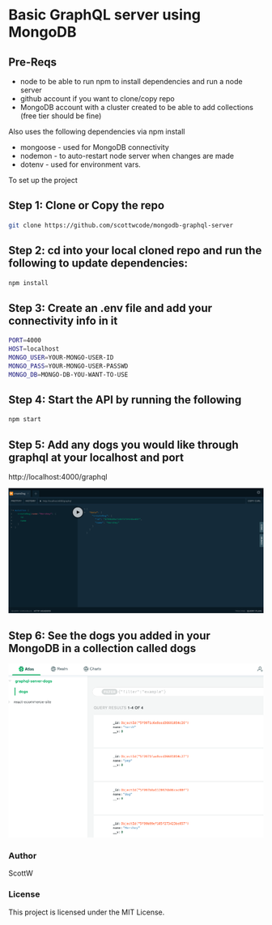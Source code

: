 # Basic GraphQL server using MongoDB

## Pre-Reqs

- node to be able to run npm to install dependencies and run a node server
- github account if you want to clone/copy repo
- MongoDB account with a cluster created to be able to add collections (free tier should be fine)

Also uses the following dependencies via npm install

- mongoose - used for MongoDB connectivity
- nodemon - to auto-restart node server when changes are made
- dotenv - used for environment vars.

To set up the project

## Step 1: Clone or Copy the repo

```bash
git clone https://github.com/scottwcode/mongodb-graphql-server
```

## Step 2: cd into your local cloned repo and run the following to update dependencies:

```bash
npm install
```

## Step 3: Create an .env file and add your connectivity info in it

```bash
PORT=4000
HOST=localhost
MONGO_USER=YOUR-MONGO-USER-ID
MONGO_PASS=YOUR-MONGO-USER-PASSWD
MONGO_DB=MONGO-DB-YOU-WANT-TO-USE
```

## Step 4: Start the API by running the following

```bash
npm start
```

## Step 5: Add any dogs you would like through graphql at your localhost and port

http://localhost:4000/graphql

![graph QL createDog screenshot](screenshots/graphQL-createdog.png 'graphQL-createDog-mutation')

## Step 6: See the dogs you added in your MongoDB in a collection called dogs

![MongoDB dogs collection screenshot](screenshots/mongoDB-createdog.png 'mongoDB-dogs-collection')

### Author

ScottW

### License

This project is licensed under the MIT License.
